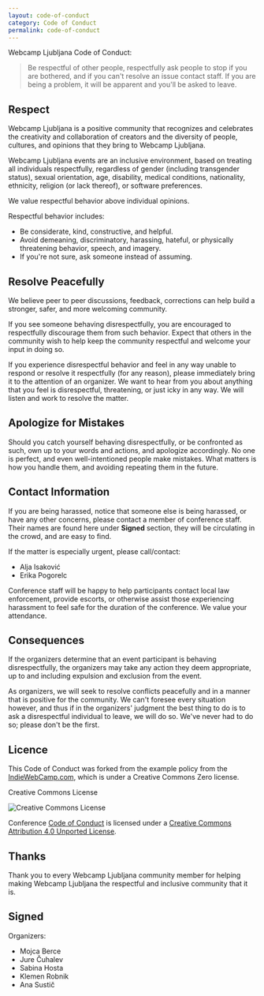 ```yaml
---
layout: code-of-conduct
category: Code of Conduct
permalink: code-of-conduct
---
```


Webcamp Ljubljana Code of Conduct:

>Be respectful of other people, respectfully ask people to stop if you are bothered,
and if you can't resolve an issue contact staff. If you are being a problem, it will be apparent and you'll be asked to leave.

## Respect

Webcamp Ljubljana is a positive community that recognizes and celebrates the creativity and collaboration of creators and the diversity of people, cultures, and opinions that they bring to Webcamp Ljubljana.

Webcamp Ljubljana events are an inclusive environment, based on treating all individuals respectfully, regardless of gender (including transgender status), sexual orientation, age, disability, medical conditions, nationality, ethnicity, religion (or lack thereof), or software preferences.

We value respectful behavior above individual opinions.

Respectful behavior includes:

* Be considerate, kind, constructive, and helpful.
* Avoid demeaning, discriminatory, harassing, hateful, or physically threatening behavior, speech, and imagery.
* If you're not sure, ask someone instead of assuming.

## Resolve Peacefully

We believe peer to peer discussions, feedback, corrections can help build a stronger, safer, and more welcoming community.

If you see someone behaving disrespectfully, you are encouraged to respectfully discourage them from such behavior. Expect that others in the community wish to help keep the community respectful and welcome your input in doing so.

If you experience disrespectful behavior and feel in any way unable to respond or resolve it respectfully (for any reason), please immediately bring it to the attention of an organizer. We want to hear from you about anything that you feel is disrespectful, threatening, or just icky in any way. We will listen and work to resolve the matter.

## Apologize for Mistakes

Should you catch yourself behaving disrespectfully, or be confronted as such, own up to your words and actions, and apologize accordingly. No one is perfect, and even well-intentioned people make mistakes. What matters is how you handle them, and avoiding repeating them in the future.

## Contact Information
If you are being harassed, notice that someone else is being harassed, or have any other concerns, please contact a member of conference staff. Their names are found here under __Signed__ section, they will be circulating in the crowd,
and are easy to find.

If the matter is especially urgent, please call/contact:

* Alja Isaković
* Erika Pogorelc

Conference staff will be happy to help participants contact local law enforcement, provide escorts, or otherwise assist those experiencing harassment to feel safe for the duration of the conference. We value your attendance.

## Consequences

If the organizers determine that an event participant is behaving disrespectfully, the organizers may take any action they deem appropriate, up to and including expulsion and exclusion from the event.

As organizers, we will seek to resolve conflicts peacefully and in a manner that is positive for the community. We can't foresee every situation however, and thus if in the organizers' judgment the best thing to do is to ask a disrespectful individual to leave, we will do so. We've never had to do so; please don't be the first.

## Licence
This Code of Conduct was forked from the example policy from the [IndieWebCamp.com](http://indiewebcamp.com/code-of-conduct), which is under a Creative Commons Zero license.

Creative Commons License

<img src="http://i.creativecommons.org/l/by/3.0/88x31.png" alt="Creative Commons License" style="border-width: 0;">

Conference [Code of Conduct](http://2015.webcamp.si/code-of-conduct/) is licensed under a [Creative Commons
Attribution 4.0 Unported License](https://creativecommons.org/licenses/by/4.0/).

## Thanks

Thank you to every Webcamp Ljubljana community member for helping making Webcamp Ljubljana the respectful and inclusive community that it is.

## Signed

Organizers:

* Mojca Berce
* Jure Čuhalev
* Sabina Hosta
* Klemen Robnik
* Ana Sustič
